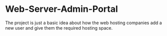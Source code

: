 # Web-Server-Admin-Portal
The project is just a basic idea about how the web hosting companies add a new user and give them the required hosting space. 
